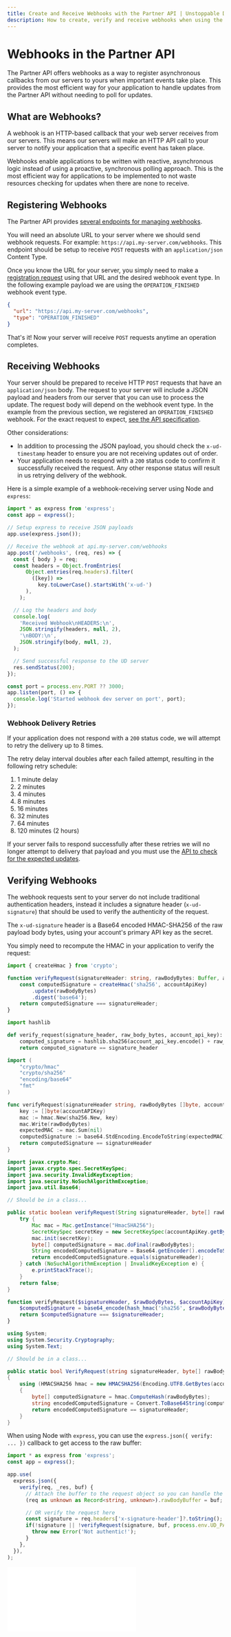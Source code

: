 ```yaml
---
title: Create and Receive Webhooks with the Partner API | Unstoppable Domains Developer Portal
description: How to create, verify and receive webhooks when using the Partner API
---
```


# Webhooks in the Partner API

The Partner API offers webhooks as a way to register asynchronous callbacks from our servers to yours when important events take place. This provides the most efficient way for your application to handle updates from the Partner API without needing to poll for updates.

## What are Webhooks?

A webhook is an HTTP-based callback that your web server receives from our servers. This means our servers will make an HTTP API call to your server to notify your application that a specific event has taken place.

Webhooks enable applications to be written with reactive, asynchronous logic instead of using a proactive, synchronous polling approach. This is the most efficient way for applications to be implemented to not waste resources checking for updates when there are none to receive.

## Registering Webhooks

The Partner API provides [several endpoints for managing webhooks](https://docs.unstoppabledomains.com/openapi/partner/latest/#tag/webhooks).

You will need an absolute URL to your server where we should send webhook requests. For example: `https://api.my-server.com/webhooks`. This endpoint should be setup to receive `POST` requests with an `application/json` Content Type.

Once you know the URL for your server, you simply need to make a [registration request](https://docs.unstoppabledomains.com/openapi/partner/latest/#operation/createWebhook) using that URL and the desired webhook event type. In the following example payload we are using the `OPERATION_FINISHED` webhook event type.

```json
{
  "url": "https://api.my-server.com/webhooks",
  "type": "OPERATION_FINISHED"
}
```

That's it! Now your server will receive `POST` requests anytime an operation completes.

## Receiving Webhooks

Your server should be prepared to receive HTTP `POST` requests that have an `application/json` body. The request to your server will include a JSON payload and headers from our server that you can use to process the update. The request body will depend on the webhook event type. In the example from the previous section, we registered an `OPERATION_FINISHED` webhook. For the exact request to expect, [see the API specification](https://docs.unstoppabledomains.com/openapi/partner/latest/#operation/webhook_OperationFinished).

Other considerations:
- In addition to processing the JSON payload, you should check the `x-ud-timestamp` header to ensure you are not receiving updates out of order.
- Your application needs to respond with a `200` status code to confirm it successfully received the request. Any other response status will result in us retrying delivery of the webhook.

Here is a simple example of a webhook-receiving server using Node and `express`:

```typescript
import * as express from 'express';
const app = express();

// Setup express to receive JSON payloads
app.use(express.json());

// Receive the webhook at api.my-server.com/webhooks
app.post('/webhooks', (req, res) => {
  const { body } = req;
  const headers = Object.fromEntries(
      Object.entries(req.headers).filter(
        ([key]) =>
          key.toLowerCase().startsWith('x-ud-')
      ),
    );

  // Log the headers and body
  console.log(
    'Received Webhook\nHEADERS:\n',
    JSON.stringify(headers, null, 2),
    '\nBODY:\n',
    JSON.stringify(body, null, 2),
  );

  // Send successful response to the UD server
  res.sendStatus(200);
});

const port = process.env.PORT ?? 3000;
app.listen(port, () => {
  console.log('Started webhook dev server on port', port);
});
```

### Webhook Delivery Retries

If your application does not respond with a `200` status code, we will attempt to retry the delivery up to 8 times.

The retry delay interval doubles after each failed attempt, resulting in the following retry schedule:
1. 1 minute delay
2. 2 minutes
3. 4 minutes
4. 8 minutes
5. 16 minutes
6. 32 minutes
7. 64 minutes
8. 120 minutes (2 hours)

If your server fails to respond successfully after these retries we will no longer attempt to delivery that payload and you must use the [API to check for the expected updates](https://docs.unstoppabledomains.com/openapi/partner/latest/#operation/checkOperation).

## Verifying Webhooks

The webhook requests sent to your server do not include traditional authentication headers, instead it includes a signature header (`x-ud-signature`) that should be used to verify the authenticity of the request.

The `x-ud-signature` header is a Base64 encoded HMAC-SHA256 of the raw payload body bytes, using your account's primary API key as the secret.

You simply need to recompute the HMAC in your application to verify the request:

```typescript node
import { createHmac } from 'crypto';

function verifyRequest(signatureHeader: string, rawBodyBytes: Buffer, accountApiKey: string): boolean {
    const computedSignature = createHmac('sha256', accountApiKey)
        .update(rawBodyBytes)
        .digest('base64');
    return computedSignature === signatureHeader;
}
```

```python python
import hashlib

def verify_request(signature_header, raw_body_bytes, account_api_key):
    computed_signature = hashlib.sha256(account_api_key.encode() + raw_body_bytes).digest()
    return computed_signature == signature_header
```

```go go
import (
    "crypto/hmac"
    "crypto/sha256"
    "encoding/base64"
    "fmt"
)

func verifyRequest(signatureHeader string, rawBodyBytes []byte, accountAPIKey string) bool {
    key := []byte(accountAPIKey)
    mac := hmac.New(sha256.New, key)
    mac.Write(rawBodyBytes)
    expectedMAC := mac.Sum(nil)
    computedSignature := base64.StdEncoding.EncodeToString(expectedMAC)
    return computedSignature == signatureHeader
}
```

```java java
import javax.crypto.Mac;
import javax.crypto.spec.SecretKeySpec;
import java.security.InvalidKeyException;
import java.security.NoSuchAlgorithmException;
import java.util.Base64;

// Should be in a class...

public static boolean verifyRequest(String signatureHeader, byte[] rawBodyBytes, String accountApiKey) {
    try {
        Mac mac = Mac.getInstance("HmacSHA256");
        SecretKeySpec secretKey = new SecretKeySpec(accountApiKey.getBytes(StandardCharsets.UTF_8), "HmacSHA256");
        mac.init(secretKey);
        byte[] computedSignature = mac.doFinal(rawBodyBytes);
        String encodedComputedSignature = Base64.getEncoder().encodeToString(computedSignature);
        return encodedComputedSignature.equals(signatureHeader);
    } catch (NoSuchAlgorithmException | InvalidKeyException e) {
        e.printStackTrace();
    }
    return false;
}
```

```php php
function verifyRequest($signatureHeader, $rawBodyBytes, $accountApiKey) {
    $computedSignature = base64_encode(hash_hmac('sha256', $rawBodyBytes, $accountApiKey, true));
    return $computedSignature === $signatureHeader;
}
```

```c# C#
using System;
using System.Security.Cryptography;
using System.Text;

// Should be in a class...

public static bool VerifyRequest(string signatureHeader, byte[] rawBodyBytes, string accountApiKey)
{
    using (HMACSHA256 hmac = new HMACSHA256(Encoding.UTF8.GetBytes(accountApiKey)))
    {
        byte[] computedSignature = hmac.ComputeHash(rawBodyBytes);
        string encodedComputedSignature = Convert.ToBase64String(computedSignature);
        return encodedComputedSignature == signatureHeader;
    }
}
```

When using Node with `express`, you can use the `express.json({ verify: ... })` callback to get access to the raw buffer:

```typescript
import * as express from 'express';
const app = express();

app.use(
  express.json({
    verify(req, _res, buf) {
      // Attach the buffer to the request object so you can handle the verification in your route handler
      (req as unknown as Record<string, unknown>).rawBodyBuffer = buf;

      // OR verify the request here
      const signature = req.headers['x-signature-header']?.toString();
      if(!signature || !verifyRequest(signature, buf, process.env.UD_PARTNER_API_KEY)) {
        throw new Error('Not authentic!');
      }
    },
  }),
);
```


<embed src="/snippets/_discord.md" />
